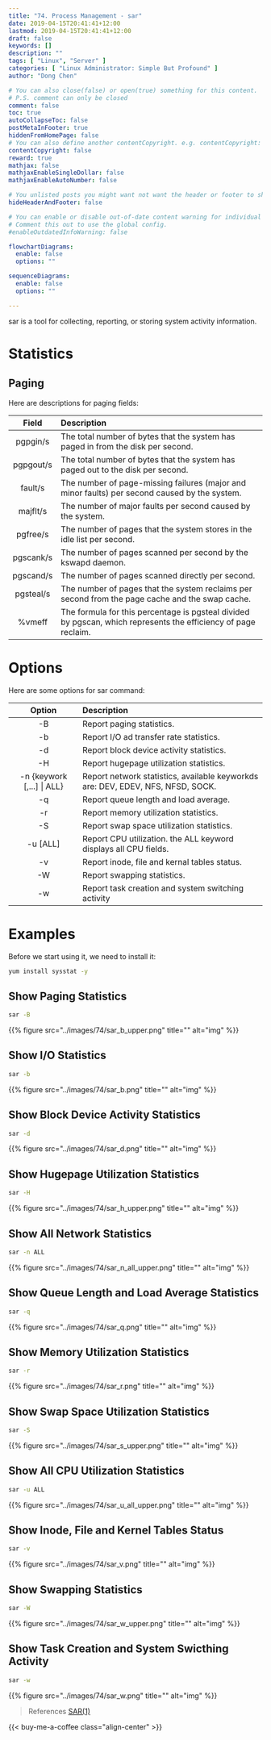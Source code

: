```yaml
---
title: "74. Process Management - sar"
date: 2019-04-15T20:41:41+12:00
lastmod: 2019-04-15T20:41:41+12:00
draft: false
keywords: []
description: ""
tags: [ "Linux", "Server" ]
categories: [ "Linux Administrator: Simple But Profound" ]
author: "Dong Chen"

# You can also close(false) or open(true) something for this content.
# P.S. comment can only be closed
comment: false
toc: true
autoCollapseToc: false
postMetaInFooter: true
hiddenFromHomePage: false
# You can also define another contentCopyright. e.g. contentCopyright: "This is another copyright."
contentCopyright: false
reward: true
mathjax: false
mathjaxEnableSingleDollar: false
mathjaxEnableAutoNumber: false

# You unlisted posts you might want not want the header or footer to show
hideHeaderAndFooter: false

# You can enable or disable out-of-date content warning for individual post.
# Comment this out to use the global config.
#enableOutdatedInfoWarning: false

flowchartDiagrams:
  enable: false
  options: ""

sequenceDiagrams: 
  enable: false
  options: ""

---
```


sar is a tool for collecting, reporting, or storing system activity information.

<!--more-->

# Statistics

## Paging

Here are descriptions for paging fields:

| Field | Description |
|:---------------:|:---------------|
| pgpgin/s | The total number of bytes that the system has paged in from the disk per second. |
| pgpgout/s | The total number of bytes that the system has paged out to the disk per second. |
| fault/s | The number of page-missing failures (major and minor faults) per second caused by the system. |
| majflt/s | The number of major faults per second caused by the system. |
| pgfree/s | The number of pages that the system stores in the idle list per second. |
| pgscank/s | The number of pages scanned per second by the kswapd daemon. |
| pgscand/s | The number of pages scanned directly per second. |
| pgsteal/s | The number of pages that the system reclaims per second from the page cache and the swap cache. |
| %vmeff | The formula for this percentage is pgsteal divided by pgscan, which represents the efficiency of page reclaim. |

# Options

Here are some options for sar command:

| Option | Description |
|:---------------:|:---------------|
| -B | Report paging statistics. |
| -b | Report I/O ad transfer rate statistics. |
| -d | Report block device activity statistics. |
| -H | Report hugepage utilization statistics. |
| -n {keywork [,...] &#x7c; ALL} | Report network statistics, available keyworkds are: DEV, EDEV, NFS, NFSD, SOCK. |
| -q | Report queue length and load average. |
| -r | Report memory utilization statistics. |
| -S | Report swap space utilization statistics. |
| -u [ALL] | Report CPU utilization. the ALL keyword displays all CPU fields. |
| -v | Report inode, file and kernal tables status. |
| -W | Report swapping statistics. |
| -w | Report task creation and system switching activity |

# Examples

Before we start using it, we need to install it:

```bash
yum install sysstat -y
```

## Show Paging Statistics

```bash
sar -B
```

{{% figure src="../images/74/sar_b_upper.png" title="" alt="img" %}}

## Show I/O Statistics

```bash
sar -b
```

{{% figure src="../images/74/sar_b.png" title="" alt="img" %}}

## Show Block Device Activity Statistics

```bash
sar -d
```

{{% figure src="../images/74/sar_d.png" title="" alt="img" %}}

## Show Hugepage Utilization Statistics

```bash
sar -H
```

{{% figure src="../images/74/sar_h_upper.png" title="" alt="img" %}}

## Show All Network Statistics

```bash
sar -n ALL
```

{{% figure src="../images/74/sar_n_all_upper.png" title="" alt="img" %}}

## Show Queue Length and Load Average Statistics

```bash
sar -q
```

{{% figure src="../images/74/sar_q.png" title="" alt="img" %}}

## Show Memory Utilization Statistics

```bash
sar -r
```

{{% figure src="../images/74/sar_r.png" title="" alt="img" %}}

## Show Swap Space Utilization Statistics

```bash
sar -S
```

{{% figure src="../images/74/sar_s_upper.png" title="" alt="img" %}}

## Show All CPU Utilization Statistics

```bash
sar -u ALL
```

{{% figure src="../images/74/sar_u_all_upper.png" title="" alt="img" %}}

## Show Inode, File and Kernel Tables Status

```bash
sar -v
```

{{% figure src="../images/74/sar_v.png" title="" alt="img" %}}

## Show Swapping Statistics

```bash
sar -W
```

{{% figure src="../images/74/sar_w_upper.png" title="" alt="img" %}}

## Show Task Creation and System Swicthing Activity

```bash
sar -w
```

{{% figure src="../images/74/sar_w.png" title="" alt="img" %}}

> References
> [SAR(1)](http://man7.org/linux/man-pages/man1/sar.1.html)

<!-- Buy Me a Coffee Button -->
{{< buy-me-a-coffee class="align-center" >}}
